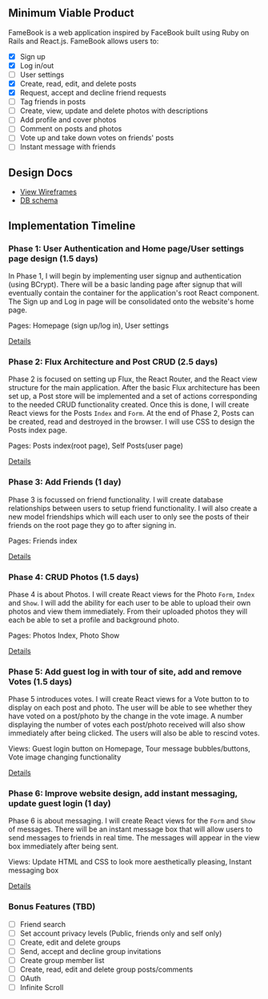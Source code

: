 ## Minimum Viable Product

FameBook is a web application inspired by FaceBook built using Ruby on Rails and React.js. FameBook allows users to:

- [x] Sign up
- [x] Log in/out
- [ ] User settings
- [x] Create, read, edit, and delete posts
- [x] Request, accept and decline friend requests
- [ ] Tag friends in posts
- [ ] Create, view, update and delete photos with descriptions
- [ ] Add profile and cover photos
- [ ] Comment on posts and photos
- [ ] Vote up and take down votes on friends' posts
- [ ] Instant message with friends

## Design Docs
* [View Wireframes][view]
* [DB schema][schema]

[view]: ./docs/views.md
[schema]: ./docs/schema.md

## Implementation Timeline

### Phase 1: User Authentication and Home page/User settings page design (1.5 days)

In Phase 1, I will begin by implementing user signup and authentication (using
BCrypt). There will be a basic landing page after signup that will eventually
contain the container for the application's root React component. The Sign up
and Log in page will be consolidated onto the website's home page.

Pages: Homepage (sign up/log in), User settings

[Details][phase-one]

### Phase 2: Flux Architecture and Post CRUD (2.5 days)

Phase 2 is focused on setting up Flux, the React Router, and the React view
structure for the main application. After the basic Flux architecture has been
set up, a Post store will be implemented and a set of actions corresponding to
the needed CRUD functionality created. Once this is done, I will create React
views for the Posts `Index` and `Form`. At the end of Phase 2, Posts can be
created, read and destroyed in the browser. I will use CSS to design the
Posts index page.

Pages: Posts index(root page), Self Posts(user page)

[Details][phase-two]

### Phase 3: Add Friends (1 day)

Phase 3 is focussed on friend functionality. I will create database relationships
between users to setup friend functionality. I will also create a new model
friendships which will each user to only see the posts of their friends
on the root page they go to after signing in.

Pages: Friends index

[Details][phase-three]

### Phase 4: CRUD Photos (1.5 days)

Phase 4 is about Photos. I will create React views for the Photo `Form`, `Index`
and `Show`. I will add the ability for each user to be able to upload
their own photos and view them immediately. From their uploaded photos they will
each be able to set a profile and background photo.

Pages: Photos Index, Photo Show

[Details][phase-four]

### Phase 5: Add guest log in with tour of site, add and remove Votes (1.5 days)

Phase 5 introduces votes. I will create React views for a Vote button to
to display on each post and photo. The user will be able to see whether they
have voted on a post/photo by the change in the vote image. A number displaying
the number of votes each post/photo received will also show immediately after
being clicked. The users will also be able to rescind votes.

Views: Guest login button on Homepage, Tour message bubbles/buttons,
        Vote image changing functionality

[Details][phase-five]

### Phase 6: Improve website design, add instant messaging, update guest login (1 day)

Phase 6 is about messaging. I will create React views for the `Form` and `Show`
of messages. There will be an instant message box that will allow users to send
messages to friends in real time. The messages will appear in the view box
immediately after being sent.

Views: Update HTML and CSS to look more aesthetically pleasing, Instant messaging box

[Details][phase-six]

### Bonus Features (TBD)
- [ ] Friend search
- [ ] Set account privacy levels (Public, friends only and self only)
- [ ] Create, edit and delete groups
- [ ] Send, accept and decline group invitations
- [ ] Create group member list
- [ ] Create, read, edit and delete group posts/comments
- [ ] OAuth
- [ ] Infinite Scroll

[phase-one]: ./docs/phases/phase1.md
[phase-two]: ./docs/phases/phase2.md
[phase-three]: ./docs/phases/phase3.md
[phase-four]: ./docs/phases/phase4.md
[phase-five]: ./docs/phases/phase5.md
[phase-six]: ./docs/phases/phase6.md

